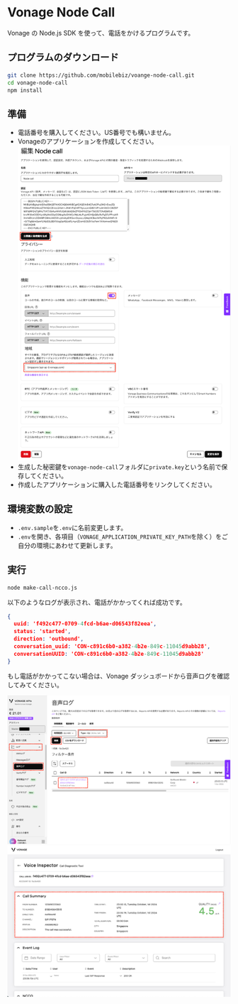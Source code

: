 # Vonage Node Call

Vonage の Node.js SDK を使って、電話をかけるプログラムです。

## プログラムのダウンロード

```sh
git clone https://github.com/mobilebiz/voange-node-call.git
cd vonage-node-call
npm install
```

## 準備

- 電話番号を購入してください。US番号でも構いません。
- Vonageのアプリケーションを作成してください。
![application sample](/images/2024-10-02_8.17.19.png)
- 生成した秘密鍵を`vonage-node-call`フォルダに`private.key`という名前で保存してください。
- 作成したアプリケーションに購入した電話番号をリンクしてください。

## 環境変数の設定

- `.env.sample`を`.env`に名前変更します。
- `.env`を開き、各項目（`VONAGE_APPLICATION_PRIVATE_KEY_PATH`を除く）をご自分の環境にあわせて更新します。

## 実行

```sh
node make-call-ncco.js
```

以下のようなログが表示され、電話がかかってくれば成功です。

```json
{
  uuid: 'f492c477-0709-4fcd-b6ae-d06543f82eea',
  status: 'started',
  direction: 'outbound',
  conversation_uuid: 'CON-c891c6b0-a382-4b2e-849c-11045d9abb28',
  conversationUUID: 'CON-c891c6b0-a382-4b2e-849c-11045d9abb28'
}
```

もし電話がかかってこない場合は、Vonage ダッシュボードから音声ログを確認してみてください。

![音声ログ](/images/2024-10-02_8.06.13.png)
![Voice Inspector](/images/2024-10-02_8.08.42.png)

